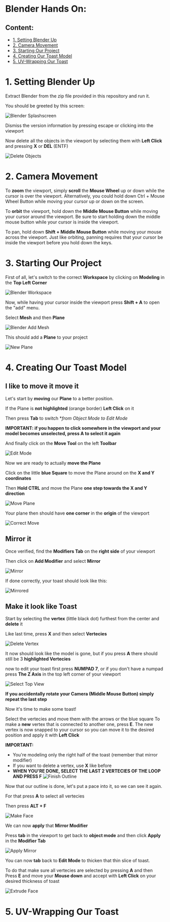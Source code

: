 # Blender Hands On:

## Content:
- [1. Setting Blender Up](#1-setting-blender-up)
- [2. Camera Movement](#2-camera-movement)
- [3. Starting Our Project](#3-starting-our-project)
- [4. Creating Our Toast Model](#4-creating-our-toast-model)
- [5. UV-Wrapping Our Toast](#5-uv-wrapping-our-toast)

# 1. Setting Blender Up
Extract Blender from the zip file provided in this repository and run it.

You should be greeted by this screen:

![Blender Splashscreen](Images/blender_splash.png)

Dismiss the version information by pressing escape or clicking into the viewport

Now delete all the objects in the viewport by selecting them with **Left Click** and pressing **X** or **DEL** (ENTF)

![Delete Objects](Images/delete.png)

# 2. Camera Movement
To **zoom** the viewport, simply **scroll** the **Mouse Wheel** up or down while the cursor is over the viewport. Alternatively, you could hold down Ctrl + Mouse Wheel Button while moving your cursor up or down on the screen.

To **orbit** the viewport, hold down the **Middle Mouse Button** while moving your cursor around the viewport. Be sure to start holding down the middle mouse button while your cursor is inside the viewport.

To pan, hold down **Shift + Middle Mouse Button** while moving your mouse across the viewport. Just like orbiting, panning requires that your cursor be inside the viewport before you hold down the keys.

# 3. Starting Our Project
First of all, let's switch to the correct **Workspace** by clicking on **Modeling** in the **Top Left Corner**

![Blender Workspace](Images/workspace.png)

Now, while having your cursor inside the viewport press **Shift + A** to open the "add" menu.

Select **Mesh** and then **Plane**

![Blender Add Mesh](Images/add_mesh.png)

This should add a **Plane** to your project

![New Plane](Images/plane.png)

# 4. Creating Our Toast Model

## I like to move it move it
Let's start by **moving** our **Plane** to a better position.

If the Plane is **not highlighted** (orange border) **Left Click** on it

Then press **Tab** to switch **from Object Mode to Edit Mode*

**IMPORTANT: if you happen to click somewhere in the viewport and your model becomes unselected, press A to select it again**

And finally click on the **Move Tool** on the left **Toolbar**

![Edit Mode](Images/edit_mode.png)

Now we are ready to actually **move the Plane**

Click on the little **blue Square** to move the Plane around on the **X and Y coordinates**

Then **Hold CTRL** and move the Plane **one step towards the X and Y direction**

![Move Plane](Images/move.png)

Your plane then should have **one corner** in the **origin** of the viewport

![Correct Move](Images/moved.png)

## Mirror it
Once verified, find the **Modifiers Tab** on the **right side** of your viewport

Then click on **Add Modifier** and select **Mirror**

![Mirror](Images/mirror.png)

If done correctly, your toast should look like this:

![Mirrored](Images/mirrored.png)

## Make it look like Toast

Start by selecting the **vertex** (little black dot) furthest from the center and **delete** it

Like last time, press **X** and then select **Vertecies**

![Delete Vertex](Images/del_vert.png)

It now should look like the model is gone, but if you press **A** there should still be 3 **highlighted Vertecies**

now to edit your toast first press **NUMPAD 7**, or if you don't have a numpad press **The Z Axis** in the top left corner of your viewport

![Select Top View](Images/top_view.png)

**If you accidentally rotate your Camera (Middle Mouse Button) simply repeat the last step**

Now it's time to make some toast!

Select the vertecies and move them with the arrows or the blue square
To make a **new** vertex that is connected to another one, press **E**. The new vertex is now snapped to your cursor so you can move it to the desired position and apply it with **Left Click**

**IMPORTANT:**
- You're modeling only the right half of the toast (remember that mirror modifier)
- If you want to delete a vertex, use **X** like before
- **WHEN YOU'RE DONE, SELECT THE LAST 2 VERTECIES OF THE LOOP AND PRESS F**
![Finish Outline](Images/finish_outline.png)

Now that our outline is done, let's put a pace into it, so we can see it again.

For that press **A** to select all vertecies

Then press **ALT + F**

![Make Face](Images/make_face.png)

We can now **apply** that **Mirror Modifier**

Press **tab** in the viewport to get back to **object mode** and then click **Apply** in the **Modifier Tab**

![Apply Mirror](Images/apply_mirror.png)

You can now **tab** back to **Edit Mode** to thicken that thin slice of toast.

To do that make sure all vertecies are selected by pressing **A** and then Press **E** and move your **Mouse down** and accept with **Left Click** on your desired thickness of toast

![Extrude Face](Images/extrude.png)

# 5. UV-Wrapping Our Toast




